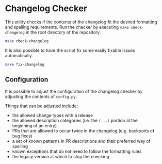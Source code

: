 # Changelog Checker

This utility checks if the contents of the changelog fit the desired formatting and spelling requirements.
Run the checker by executing `make check-changelog` in the root directory of the repository.

```bash
make check-changelog
```

It is also possible to have the script fix some easily fixable issues automatically.

```bash
make fix-changelog
```

## Configuration

It is possible to adjust the configuration of the changelog checker
by adjusting the contents of `config.py`.

Things that can be adjusted include:

- the allowed change types with a release
- the allowed description categories (i.e. the `(...)` portion at the beginning of an entry)
- PRs that are allowed to occur twice in the changelog (e.g. backports of bug fixes)
- a set of known patterns in PR descriptions and their preferred way of spelling
- known exceptions that do not need to follow the formatting rules
- the legacy version at which to stop the checking
